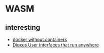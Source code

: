 # WASM

## interesting

- [docker without containers](https://wasmlabs.dev/articles/docker-without-containers/)
- [Dioxus User interfaces that run anywhere](https://dioxuslabs.com/)